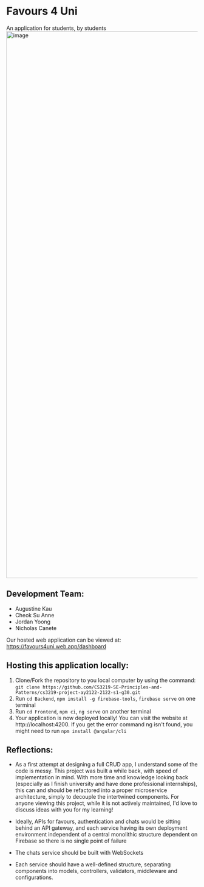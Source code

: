 # Favours 4 Uni
An application for students, by students
<img width="1437" alt="image" src="https://github.com/nicholas-gcc/favours4uni/assets/69677864/87e15700-e391-412b-b3ab-19f006a9ed1f">



## Development Team:
* Augustine Kau
* Cheok Su Anne
* Jordan Yoong
* Nicholas Canete

Our hosted web application can be viewed at: 
https://favours4uni.web.app/dashboard


## Hosting this application locally:
1. Clone/Fork the repository to you local computer by using the command: `git clone https://github.com/CS3219-SE-Principles-and-Patterns/cs3219-project-ay2122-2122-s1-g30.git`
2. Run `cd Backend`, `npm install -g firebase-tools`, `firebase serve` on one terminal
3. Run `cd Frontend`, `npm ci`, `ng serve` on another terminal
4. Your application is now deployed locally! You can visit the website at http://localhost:4200. If you get the error command ng isn't found, you might need to run `npm install @angular/cli`

## Reflections:
* As a first attempt at designing a full CRUD app, I understand some of the code is messy. This project was built a while back, with speed of implementation in mind. With more time and knowledge looking back (especially as I finish university and have done professional internships), this can and should be refactored into a proper microservice architecture, simply to decouple the intertwined components. For anyone viewing this project, while it is not actively maintained, I'd love to discuss ideas with you for my learning!
  
* Ideally, APIs for favours, authentication and chats would be sitting behind an API gateway, and each service having its own deployment environment independent of a central monolithic structure dependent on Firebase so there is no single point of failure
  
* The chats service should be built with WebSockets
  
* Each service should have a well-defined structure, separating components into models, controllers, validators, middleware and configurations.




